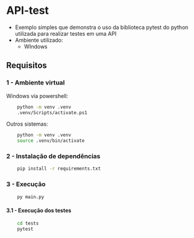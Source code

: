 # API-test
- Exemplo simples que demonstra o uso da biblioteca pytest do python utilizada para realizar testes em uma API
- Ambiente utilizado:
     - WIndows
## Requisitos
### 1 - Ambiente virtual
Windows via powershell:
```bash
    python -m venv .venv
    .venv/Scripts/activate.ps1
```
Outros sistemas:
```bash
    python -m venv .venv
    source .venv/bin/activate
```

### 2 - Instalação de dependências
```bash
    pip install -r requirements.txt
```
### 3 - Execução

```bash
    py main.py
```

#### 3.1 - Execução dos testes
``` bash
    cd tests
    pytest
```
